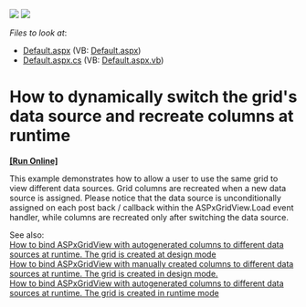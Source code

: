 <!-- default badges list -->
[![](https://img.shields.io/badge/Open_in_DevExpress_Support_Center-FF7200?style=flat-square&logo=DevExpress&logoColor=white)](https://supportcenter.devexpress.com/ticket/details/E448)
[![](https://img.shields.io/badge/📖_How_to_use_DevExpress_Examples-e9f6fc?style=flat-square)](https://docs.devexpress.com/GeneralInformation/403183)
<!-- default badges end -->
<!-- default file list -->
*Files to look at*:

* [Default.aspx](./CS/WebSite/Default.aspx) (VB: [Default.aspx](./VB/WebSite/Default.aspx))
* [Default.aspx.cs](./CS/WebSite/Default.aspx.cs) (VB: [Default.aspx.vb](./VB/WebSite/Default.aspx.vb))
<!-- default file list end -->
# How to dynamically switch the grid's data source and recreate columns at runtime
<!-- run online -->
**[[Run Online]](https://codecentral.devexpress.com/128539706/)**
<!-- run online end -->


<p>This example demonstrates how to allow a user to use the same grid to view different data sources. Grid columns are recreated when a new data source is assigned. Please notice that the data source is unconditionally assigned on each post back / callback within the ASPxGridView.Load event handler, while columns are recreated only after switching the data source.</p><p>See also:<br />
<a href="https://www.devexpress.com/Support/Center/p/E2965">How to bind ASPxGridView with autogenerated columns to different data sources at runtime. The grid is created at design mode</a><br />
<a href="https://www.devexpress.com/Support/Center/p/E2967">How to bind ASPxGridView with manually created columns to different data sources at runtime. The grid is created in design mode.</a><br />
<a href="https://www.devexpress.com/Support/Center/p/E2968">How to bind ASPxGridView with autogenerated columns to different data sources at runtime. The grid is created in runtime mode</a></p>

<br/>


